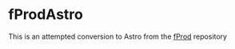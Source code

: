 # fProdAstro
This is an attempted conversion to Astro from the [fProd](https://github.com/DiegoMars/fProd)
repository
